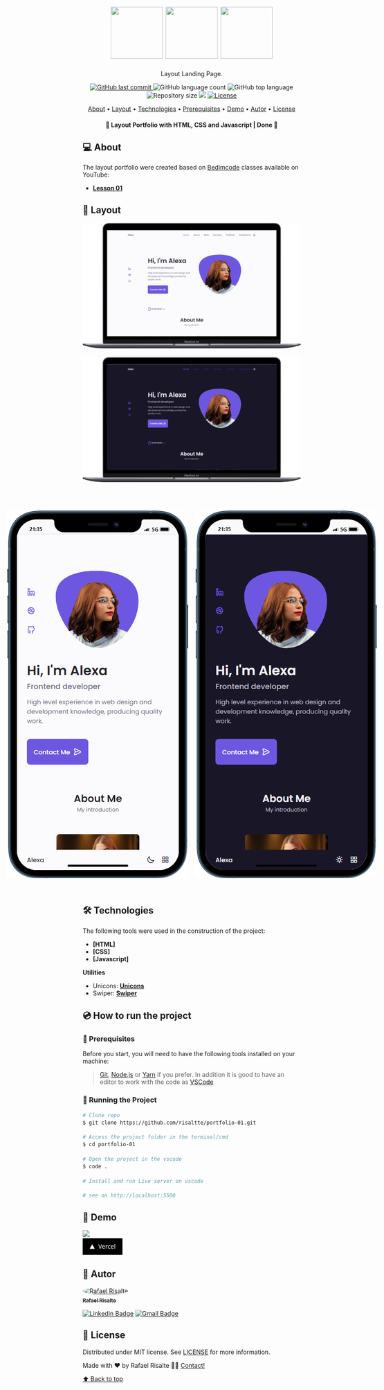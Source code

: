 <h1 align="center" id="project_name">
  <br />          
    <img height="120" width="120" src="https://cdn.jsdelivr.net/gh/devicons/devicon/icons/html5/html5-original.svg" />
    <img height="120" width="120" src="https://cdn.jsdelivr.net/gh/devicons/devicon/icons/css3/css3-original.svg" />
    <img height="120" width="120" src="https://cdn.jsdelivr.net/gh/devicons/devicon/icons/javascript/javascript-original.svg" /> 
  <br />
</h1>

<p align="center">
  Layout Landing Page.
</p>

<p align="center">
  <!-- GitHub last commit -->
  <a href="https://github.com/risaltte/portfolio-01/commits/master">
    <img alt="GitHub last commit" src="https://img.shields.io/github/last-commit/risaltte/portfolio-01?color=81D8F7">
  </a>
  <!-- GitHub language count -->
  <img alt="GitHub language count" src="https://img.shields.io/github/languages/count/risaltte/portfolio-01?color=81D8F7">
  <!-- GitHub top language -->
  <img alt="GitHub top language" src="https://img.shields.io/github/languages/top/risaltte/portfolio-01?color=81D8F7">
  <!-- Repository size -->
  <img alt="Repository size" src="https://img.shields.io/github/repo-size/risaltte/portfolio-01?color=81D8F7">
  <!-- Repository status -->
  <img src="https://www.repostatus.org/badges/latest/unsupported.svg">
  <!-- Link repo -->
  <a href="https://github.com/risaltte/portfolio-01/blob/master/LICENSE">
    <img src="https://img.shields.io/github/license/risaltte/portfolio-01?color=81D8F7" alt="License">
  </a>
</p>

<p align="center">
 <a href="#about">About</a> •
 <a href="#layout">Layout</a> • 
 <a href="#technologies">Technologies</a> • 
 <a href="#prerequisites">Prerequisites</a> •
 <a href="#demo">Demo</a> •
 <a href="#author">Autor</a> • 
 <a href="#license">License</a>
</p>

<h4 align="center">
  	🚧 Layout Portfolio with HTML, CSS and Javascript | Done 🚧
</h4>

<h2 id="about">
💻 About
</h2>

The layout portfolio were created based on <a href="https://www.youtube.com/@Bedimcode">Bedimcode</a> classes available on YouTube:
- **[Lesson 01](https://www.youtube.com/watch?v=27JtRAI3QO8&ab_channel=Bedimcode)**

<h2 id="layout">🎨 Layout</h2>

<p align="center">
  <img src=".github/img/desktop-1.png" alt="Layout Desktop">
  <br></br>
  <img src=".github/img/desktop-2.png" alt="Layout Desktop">
</p>
<br></br>

<p align="center" style="display: flex; align-items: flex-start; justify-content: center; gap: 16px;">
  <img src=".github/img/mobile-1.png" alt="Layout Mobile">
  
  <img src=".github/img/mobile-2.png" alt="Layout Mobile">
</p>

<br />
<h2 id="technologies">🛠 Technologies</h2>

The following tools were used in the construction of the project:

- **[HTML]**
- **[CSS]**
- **[Javascript]**

**Utilities**

- Unicons: **[Unicons](https://iconscout.com/unicons)**
- Swiper: **[Swiper](https://swiperjs.com/)**

<h2 id="prerequisites">💿 How to run the project</h2>

### 🧰 Prerequisites

Before you start, you will need to have the following tools installed on your machine:

> [Git](https://git-scm.com), [Node.js](https://nodejs.org/en/) or [Yarn](https://yarnpkg.com/) if you prefer.
> In addition it is good to have an editor to work with the code as [VSCode](https://code.visualstudio.com/)

### 🧭 Running the Project

```bash
# Clone repo
$ git clone https://github.com/risaltte/portfolio-01.git

# Access the project folder in the terminal/cmd
$ cd portfolio-01

# Open the project in the vscode
$ code .

# Install and run Live server on vscode

# see on http://localhost:5500

```

<h2 id="demo">🧪 Demo</h2>
<a href="https://risaltte.github.io/portfolio-01" target="_blank">
  <img src="https://img.shields.io/badge/github-%231877F2.svg?&style=for-the-badge&logo=github&logoColor=white&color=black" />
</a>
<br>

<a href="https://portfolio-01-lac.vercel.app" target="_blank">
<!-- Link externo ou local(.github). -->
  <img src=".github/img/vercel_button.png">  
</a>

<h2 id="author">🦸 Autor</h2>
<a href="https://github.com/risaltte">
 <img style="border-radius: 50%;" src="https://avatars.githubusercontent.com/u/38223948?v=4" width="100px;" alt="Rafael Risalte"/>
 <br />
 <sub><b>Rafael Risalte</b></sub></a>

[![Linkedin Badge](https://img.shields.io/badge/-Linkedin-blue?style=flat-square&logo=Linkedin&logoColor=white&link=https://www.linkedin.com/in/rafaelrisalte/)](https://www.linkedin.com/in/rafaelrisalte/)
[![Gmail Badge](https://img.shields.io/badge/-Gmail-c14438?style=flat-square&logo=Gmail&logoColor=white&link=mailto:risaltte@gmail.com)](mailto:risaltte@gmail.com)

<h2 id="license">📝 License</h2>

Distributed under MIT license. See [LICENSE](LICENSE) for more information.

Made with ❤️ by Rafael Risalte 👋🏽 [Contact!](https://www.linkedin.com/in/rafaelrisalte/)

[⬆ Back to top](#project_name)<br />